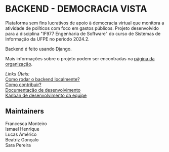 # BACKEND - DEMOCRACIA VISTA
Plataforma sem fins lucrativos de apoio à democracia virtual que monitora a atividade de políticos com foco em gastos públicos. Projeto desenvolvido para a disciplina "IF977 Engenharia de Software" do curso de Sistemas de Informação da UFPE no período 2024.2.

Backend é feito usando Django.

Mais informações sobre o projeto podem ser encontradas na [página da organização](https://github.com/democraciavista).

*Links Úteis:*
\
[Como rodar o backend localmente?](https://github.com/democraciavista/backend/blob/main/BUILD.md)
\
[Como contribuir?](https://github.com/democraciavista/backend/blob/main/CONTRIBUTING.md)
\
[Documentação de desenvolvimento](https://github.com/democraciavista/.github/tree/main/artifacts)
\
[Kanban de desenvolvimento da equipe](https://github.com/orgs/democraciavista/projects/1/views/1)

## Maintainers
Francesca Monteiro\
Ismael Henrique\
Lucas Américo\
Beatriz Gonçalo\
Sara Pereira

